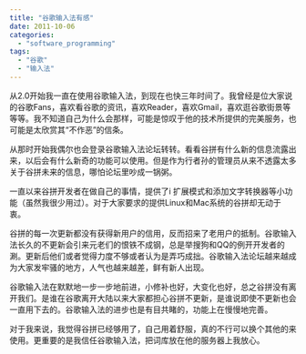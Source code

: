 ```yaml
---
title: "谷歌输入法有感"
date: 2011-10-06
categories: 
  - "software_programming"
tags: 
  - "谷歌"
  - "输入法"
---
```


从2.0开始我一直在使用谷歌输入法，到现在也快三年时间了。我曾经是位大家说的谷歌Fans，喜欢看谷歌的资讯，喜欢Reader，喜欢Gmail，喜欢逛谷歌街景等等等。我不知道自己为什么会那样，可能是惊叹于他的技术所提供的完美服务，也可能是太欣赏其“不作恶”的信条。

从那时开始我偶尔也会登录谷歌输入法论坛转转。看看谷拼有什么新的信息流露出来，以后会有什么新奇的功能可以使用。但是作为行者孙的管理员从来不透露太多关于谷拼未来的信息，哪怕论坛里吵成一锅粥。

一直以来谷拼开发者在做自己的事情，提供了i 扩展模式和添加文字转换器等小功能（虽然我很少用过）。对于大家要求的提供Linux和Mac系统的谷拼却无动于衷。

谷拼的每一次更新都没有获得新用户的信用，反而招来了老用户的抵制。谷歌输入法长久的不更新会引来元老们的恨铁不成钢，总是举搜狗和QQ的例开开发者的涮。更新后他们或者觉得力度不够或者认为是弄巧成拙。谷歌输入法论坛越来越成为大家发牢骚的地方，人气也越来越差，鲜有新人出现。

谷歌输入法在默默地一步一步地前进，小修补也好，大变化也好，总之谷拼没有离开我们。是谁在谷歌离开大陆以来大家都担心谷拼不更新，是谁说即使不更新也会一直用下去的。谷歌输入法的进步也是有目共睹的，功能上在慢慢地完善。

对于我来说，我觉得谷拼已经够用了，自己用着舒服，真的不行可以换个其他的来使用。更重要的是我信任谷歌输入法，把词库放在他的服务器上我放心。
